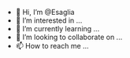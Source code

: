 - 👋 Hi, I’m @Esaglia
- 👀 I’m interested in ...
- 🌱 I’m currently learning ...
- 💞️ I’m looking to collaborate on ...
- 📫 How to reach me ...

<!---
Esaglia/Esaglia is a ✨ special ✨ repository because its `README.md` (this file) appears on your GitHub profile.
You can click the Preview link to take a look at your changes.
--->
